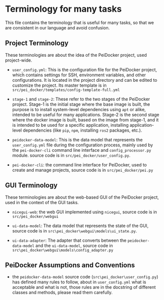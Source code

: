 # Terminology for many tasks

This file contains the terminology that is useful for many tasks, so that we are consistent in our language and avoid confusion.

## Project Terminology

These terminologies are about the idea of the PeiDocker project, used project-wide.

- `user_config.yml`: This is the configuration file for the PeiDocker project, which contains settings for SSH, environment variables, and other configurations. It is located in the project directory and can be edited to customize the project. Its master template is in `src/pei_docker/templates/config-template-full.yml`
  
- `stage-1` and `stage-2`: These refer to the two stages of the PeiDocker project. Stage-1 is the initial stage where the base image is built, the purpose is to install system-level dependencies using `apt` or alike, intended to be useful for many applications. Stage-2 is the second stage where the docker image is built, based on the image from stage-1, and it is intended to be used for a specific application, installing application-level dependencies (like `pip`, `npm`, installing `ros2` packages, etc.). 
  
- `peidocker-data-model`: This is the data model that represents the `user_config.yml` file during the configuration process, mainly used by the `pei-docker-cli` command line interface and `config_processor.py` module. source code is in `src/pei_docker/user_config.py`.

- `pei-docker-cli`: the command line interface for PeiDocker, used to create and manage projects, source code is in `src/pei_docker/pei.py`

## GUI Terminology

These terminologies are about the web-based GUI of the PeiDocker project, used in the context of the GUI tasks.

- `nicegui-web`: the web GUI implemented using `nicegui`, source code is in `src/pei_docker/webgui`

- `ui-data-model`: The data model that represents the state of the GUI, source code is in `src\pei_docker\webgui\models\ui_state.py`.

- `ui-data-adapter`: The adapter that converts between the `peidocker-data-model` and the `ui-data-model`, source code in `src\pei_docker\webgui\models\config_adapter.py`

## PeiDocker Assumptions and Conventions

- the `peidocker-data-model` source code (`src\pei_docker\user_config.py`) has defined many rules to follow, about in `user_config.yml` what is acceptable and what is not, those rules are in the docstring of different classes and methods, please read them carefully.